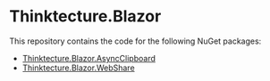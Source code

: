 # Thinktecture.Blazor

This repository contains the code for the following NuGet packages:

* [Thinktecture.Blazor.AsyncClipboard](src/Thinktecture.Blazor.AsyncClipboard/README.md)
* [Thinktecture.Blazor.WebShare](src/Thinktecture.Blazor.WebShare/README.md)
